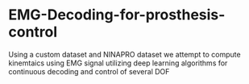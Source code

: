 # EMG-Decoding-for-prosthesis-control
Using a custom dataset and NINAPRO dataset we attempt to compute kinemtaics using EMG signal utilizing deep learning algorithms for continuous decoding and control of several DOF
